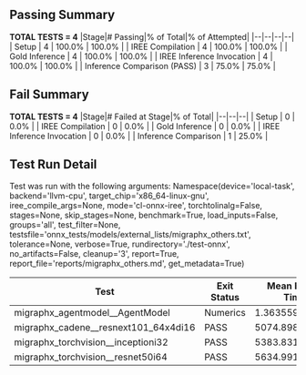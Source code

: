## Passing Summary

**TOTAL TESTS = 4**
|Stage|# Passing|% of Total|% of Attempted|
|--|--|--|--|
| Setup | 4 | 100.0% | 100.0% |
| IREE Compilation | 4 | 100.0% | 100.0% |
| Gold Inference | 4 | 100.0% | 100.0% |
| IREE Inference Invocation | 4 | 100.0% | 100.0% |
| Inference Comparison (PASS) | 3 | 75.0% | 75.0% |
## Fail Summary

**TOTAL TESTS = 4**
|Stage|# Failed at Stage|% of Total|
|--|--|--|
| Setup | 0 | 0.0% |
| IREE Compilation | 0 | 0.0% |
| Gold Inference | 0 | 0.0% |
| IREE Inference Invocation | 0 | 0.0% |
| Inference Comparison | 1 | 25.0% |
## Test Run Detail
Test was run with the following arguments:
Namespace(device='local-task', backend='llvm-cpu', target_chip='x86_64-linux-gnu', iree_compile_args=None, mode='cl-onnx-iree', torchtolinalg=False, stages=None, skip_stages=None, benchmark=True, load_inputs=False, groups='all', test_filter=None, testsfile='onnx_tests/models/external_lists/migraphx_others.txt', tolerance=None, verbose=True, rundirectory='./test-onnx', no_artifacts=False, cleanup='3', report=True, report_file='reports/migraphx_others.md', get_metadata=True)

| Test | Exit Status | Mean Benchmark Time (ms) | Notes |
|--|--|--|--|
| migraphx_agentmodel__AgentModel | Numerics | 1.3635593660056662 | |
| migraphx_cadene__resnext101_64x4di16 | PASS | 5074.898581641415 | |
| migraphx_torchvision__inceptioni32 | PASS | 5383.83187695096 | |
| migraphx_torchvision__resnet50i64 | PASS | 5634.991023379068 | |

